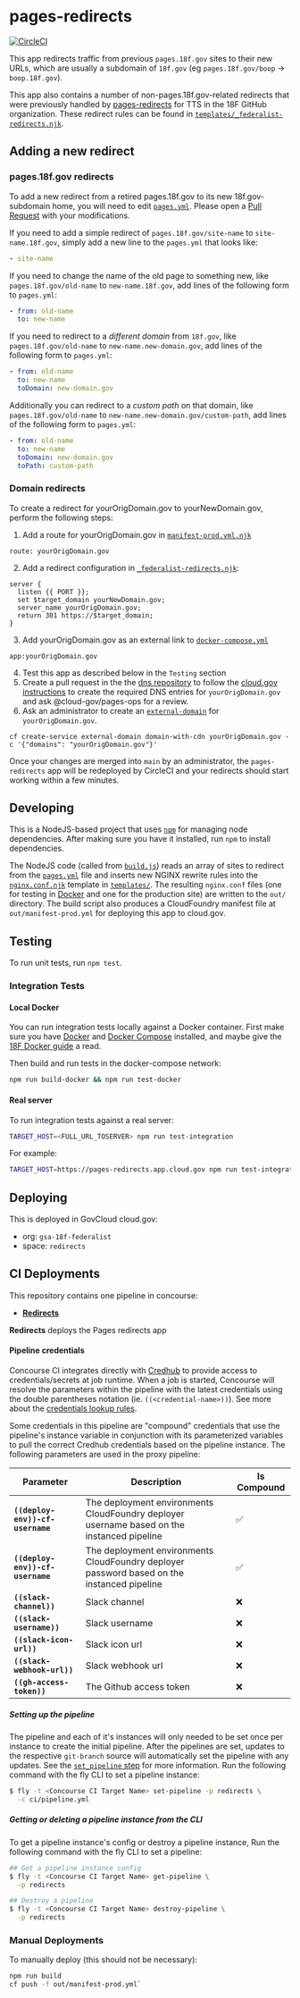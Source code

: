 # pages-redirects

[![CircleCI](https://circleci.com/gh/18F/pages-redirects.svg?style=svg)](https://circleci.com/gh/18F/pages-redirects)

This app redirects traffic from previous `pages.18f.gov` sites to their new URLs,
which are usually a subdomain of `18f.gov` (eg `pages.18f.gov/boop` → `boop.18f.gov`).

This app also contains a number of non-pages.18f.gov-related redirects that were
previously handled by [pages-redirects](https://github.com/18F/pages-redirects) for TTS in the 18F GitHub organization. These redirect rules can be found in [`templates/_federalist-redirects.njk`](./templates/_federalist-redirects.njk).

## Adding a new redirect

### pages.18f.gov redirects
To add a new redirect from a retired pages.18f.gov to its new 18f.gov-subdomain home,
you will need to edit [`pages.yml`](/pages.yml). Please open a [Pull Request](https://github.com/18F/pages-redirects/pull/new/main)
with your modifications.

If you need to add a simple redirect of `pages.18f.gov/site-name` to `site-name.18f.gov`,
simply add a new line to the `pages.yml` that looks like:

```yml
- site-name
```

If you need to change the name of the old page to something new, like
`pages.18f.gov/old-name` to `new-name.18f.gov`,
add lines of the following form to `pages.yml`:

```yml
- from: old-name
  to: new-name
```

If you need to redirect to a _different domain_ from `18f.gov`, like
`pages.18f.gov/old-name` to `new-name.new-domain.gov`,
add lines of the following form to `pages.yml`:

```yml
- from: old-name
  to: new-name
  toDomain: new-domain.gov
```

Additionally you can redirect to a _custom path_ on that domain, like
`pages.18f.gov/old-name` to `new-name.new-domain.gov/custom-path`,
add lines of the following form to `pages.yml`:

```yml
- from: old-name
  to: new-name
  toDomain: new-domain.gov
  toPath: custom-path
```

### Domain redirects
To create a redirect for yourOrigDomain.gov to yourNewDomain.gov, perform the following steps:
1. Add a route for yourOrigDomain.gov in [`manifest-prod.yml.njk`](/templates/manifest-prod.yml.njk)
```
route: yourOrigDomain.gov
```
2. Add a redirect configuration in [`_federalist-redirects.njk`](/templates/_federalist-redirects.njk):
```
server {
  listen {{ PORT }};
  set $target_domain yourNewDomain.gov;
  server_name yourOrigDomain.gov;
  return 301 https://$target_domain;
}
```
3. Add yourOrigDomain.gov as an external link to [`docker-compose.yml`](/docker-compose.yml)
```
app:yourOrigDomain.gov
```
4. Test this app as described below in the `Testing` section
5. Create a pull request in the the [dns repository](https://github.com/18F/dns) to follow the [cloud.gov instructions](https://cloud.gov/docs/services/external-domain-service/#how-to-create-an-instance-of-this-service) to create the required DNS entries for `yourOrigDomain.gov` and ask @cloud-gov/pages-ops for a review.
6. Ask an administrator to create an [`external-domain`](https://cloud.gov/docs/services/external-domain-service/) for `yourOrigDomain.gov`.
```
cf create-service external-domain domain-with-cdn yourOrigDomain.gov -c '{"domains": "yourOrigDomain.gov"}'
```

Once your changes are merged into `main` by an administrator,
the `pages-redirects` app will be redeployed by CircleCI and your redirects
should start working within a few minutes.

## Developing

This is a NodeJS-based project that uses [`npm`](https://npmjs.com/) for managing node dependencies.
After making sure you have it installed, run `npm` to install dependencies.

The NodeJS code (called from [`build.js`](/build.js)) reads an array of sites to
redirect from the [`pages.yml`](/pages.yml) file and inserts new NGINX rewrite rules
into the [`nginx.conf.njk`](/templates/nginx.conf.njk) template in [`templates/`](/templates).
The resulting `nginx.conf` files (one for testing in [Docker](#local-docker) and one
for the production site) are written to the `out/` directory.
The build script also produces a CloudFoundry manifest file at `out/manifest-prod.yml` for deploying this app to cloud.gov.

## Testing

To run unit tests, run `npm test`.

### Integration Tests

#### Local Docker

You can run integration tests locally against a Docker container.
First make sure you have [Docker][] and [Docker Compose][] installed, and maybe
give the [18F Docker guide][] a read.

Then build and run tests in the docker-compose network:

```sh
npm run build-docker && npm run test-docker
```

#### Real server

To run integration tests against a real server:

```sh
TARGET_HOST=<FULL_URL_TOSERVER> npm run test-integration
```

For example:

```sh
TARGET_HOST=https://pages-redirects.app.cloud.gov npm run test-integration
```

## Deploying

This is deployed in GovCloud cloud.gov:

- org: `gsa-18f-federalist`
- space: `redirects`

## CI Deployments
This repository contains one pipeline in concourse:
- [__Redirects__](./ci/pipeline.yml)

__Redirects__ deploys the Pages redirects app

#### Pipeline credentials
Concourse CI integrates directly with [Credhub](https://docs.cloudfoundry.org/credhub/) to provide access to credentials/secrets at job runtime. When a job is started, Concourse will resolve the parameters within the pipeline with the latest credentials using the double parentheses notation (ie. `((<credential-name>))`). See more about the [credentials lookup rules](https://concourse-ci.org/credhub-credential-manager.html#credential-lookup-rules).

Some credentials in this pipeline are "compound" credentials that use the pipeline's instance variable in conjunction with its parameterized variables to pull the correct Credhub credentials based on the pipeline instance. The following parameters are used in the proxy pipeline:

|Parameter|Description|Is Compound|
--- | --- | --- |
|**`((deploy-env))-cf-username`**|The deployment environments CloudFoundry deployer username based on the instanced pipeline|:white_check_mark:|
|**`((deploy-env))-cf-username`**|The deployment environments CloudFoundry deployer password based on the instanced pipeline|:white_check_mark:|
|**`((slack-channel))`**| Slack channel | :x:|
|**`((slack-username))`**| Slack username | :x:|
|**`((slack-icon-url))`**| Slack icon url | :x:|
|**`((slack-webhook-url))`**| Slack webhook url | :x:|
|**`((gh-access-token))`**| The Github access token|:x:|

##### Setting up the pipeline
The pipeline and each of it's instances will only needed to be set once per instance to create the initial pipeline. After the pipelines are set, updates to the respective `git-branch` source will automatically set the pipeline with any updates. See the [`set_pipeline` step](https://concourse-ci.org/set-pipeline-step.html) for more information. Run the following command with the fly CLI to set a pipeline instance:

```bash
$ fly -t <Concourse CI Target Name> set-pipeline -p redirects \
  -c ci/pipeline.yml
```

##### Getting or deleting a pipeline instance from the CLI
To get a pipeline instance's config or destroy a pipeline instance, Run the following command with the fly CLI to set a pipeline:

```bash
## Get a pipeline instance config
$ fly -t <Concourse CI Target Name> get-pipeline \
  -p redirects

## Destroy a pipeline
$ fly -t <Concourse CI Target Name> destroy-pipeline \
  -p redirects
```

### Manual Deployments

To manually deploy (this should not be necessary):

```sh
npm run build
cf push -f out/manifest-prod.yml`
```

[18F Docker guide]: https://pages.18f.gov/dev-environment-standardization/virtualization/docker/
[Docker]: https://www.docker.com/
[Docker Compose]: https://docs.docker.com/compose/
[cf-autopilot]: https://github.com/contraband/autopilot
